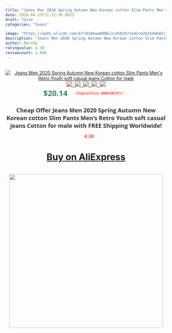 ```yaml
---
title: "Jeans Men 2020 Spring Autumn New Korean cotton Slim Pants Men's Retro Youth soft casual jeans Cotton for male"
date: 2020-04-23T11:12:36.892Z
draft: false
categories: "Jeans"

image: "https://ae01.alicdn.com/kf/H104aa0d06c2c4502971e42c62b35dd68I/Jeans-Men-2020-Spring-Autumn-New-Korean-cotton-Slim-Pants-Men-s-Retro-Youth-soft-casual.jpg"
description: "Jeans Men 2020 Spring Autumn New Korean cotton Slim Pants Men's Retro Youth soft casual jeans Cotton for male"
author: Marsha
ratingvalue: 4.38
reviewcount: 1.666
---
```

<br>
<div style="text-align: center;">
<a href="https://s.click.aliexpress.com/e/_AspqRb" target="_blank" rel="nofollow noopener noreferrer"><img alt="Jeans Men 2020 Spring Autumn New Korean cotton Slim Pants Men's Retro Youth soft casual jeans Cotton for male" class="magnifier-image" src="https://ae01.alicdn.com/kf/H104aa0d06c2c4502971e42c62b35dd68I/Jeans-Men-2020-Spring-Autumn-New-Korean-cotton-Slim-Pants-Men-s-Retro-Youth-soft-casual.jpg_640x640.jpg">
<br>
<img style="border:1px solid salmon" src="https://ae01.alicdn.com/kf/H104aa0d06c2c4502971e42c62b35dd68I/Jeans-Men-2020-Spring-Autumn-New-Korean-cotton-Slim-Pants-Men-s-Retro-Youth-soft-casual.jpg_120x120.jpg">&nbsp;&nbsp;<img style="border:1px solid salmon" src="https://ae01.alicdn.com/kf/Hdffe4de0a6824319a755801470218ea7s/Jeans-Men-2020-Spring-Autumn-New-Korean-cotton-Slim-Pants-Men-s-Retro-Youth-soft-casual.jpg_120x120.jpg">&nbsp;&nbsp;<img style="border:1px solid salmon" src="https://ae01.alicdn.com/kf/H5dd59ab092664e2db8d423f1943e8028L/Jeans-Men-2020-Spring-Autumn-New-Korean-cotton-Slim-Pants-Men-s-Retro-Youth-soft-casual.jpg_120x120.jpg">&nbsp;&nbsp;<img style="border:1px solid salmon" src="https://ae01.alicdn.com/kf/H77e94310adb54d75bedd0b4cae87f048L/Jeans-Men-2020-Spring-Autumn-New-Korean-cotton-Slim-Pants-Men-s-Retro-Youth-soft-casual.jpg_120x120.jpg">&nbsp;&nbsp;<img style="border:1px solid salmon" src="https://ae01.alicdn.com/kf/H07865ad611684cb582e1a7e34f68993ce/Jeans-Men-2020-Spring-Autumn-New-Korean-cotton-Slim-Pants-Men-s-Retro-Youth-soft-casual.jpg_120x120.jpg"></a></div><br0>
<div style="text-align: center;"><span style="background-color: white; border: 0px; box-sizing: border-box; color: seagreen; display: inline-block; font-family: &quot;open sans&quot; , &quot;arial&quot; , &quot;helvetica&quot; , sans-serif , &quot;heiti&quot;; font-size: 24px; font-stretch: inherit; font-weight: 700; line-height: inherit; margin: 0px 10px 0px 0px; padding: 0px; vertical-align: middle;">$20.14 </span>
<span style="background: rgb(255 , 241 , 241); border-radius: 3px; border: 0px; box-sizing: border-box; color: #ff4747; display: inline-block; font-family: inherit; font-size: 12px; font-stretch: inherit; font-style: inherit; font-variant: inherit; font-weight: 600; line-height: inherit; margin: 0px; padding: 2px 5px; transform: scale(0.9); vertical-align: middle;">Original Price : <b style="text-decoration: line-through;">$40.28 </b> 50%&nbsp;&nbsp;</span></div>
<h1 style="color: #333333; display: inline-block; font-family: &quot;open sans&quot; , &quot;arial&quot; , &quot;helvetica&quot; , sans-serif , &quot;heiti&quot;; font-size: 18px; font-stretch: inherit; font-weight: 700; text-align: center;">Cheap Offer Jeans Men 2020 Spring Autumn New Korean cotton Slim Pants Men's Retro Youth soft casual jeans Cotton for male with FREE Shipping Worldwide!</h1>
<div style="color: #ff4747; text-align: center;">
<img src="https://4.bp.blogspot.com/-M0ZcTcb-5uY/XleCXlxnR4I/AAAAAAAAAEc/OrjgMkXV1oMQFaCRZj5HQwOCBcu3w1FegCPcBGAYYCw/s1600/star.png" style="height: 15px;">&nbsp;<b>4.38</b></div>
<div class="button_cont" align="center"><a class="buynow_a" href="https://s.click.aliexpress.com/e/_AspqRb" target="_blank" rel="nofollow noopener noreferrer"><H1>Buy on AliExpress</H1></a></div><br>
<div class="separator" style="clear: both; text-align: center;">
<img src="https://lh3.googleusercontent.com/-pTy5HemUv9M/XlePHvY0dAI/AAAAAAAAAE4/0nX5iRUoIWY8eMW9Dpxeirr157OZliDIgCLcBGAsYHQ/s1600/badge.gif" width="480">
</div>

